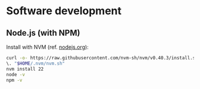 # Software development

## Node.js (with NPM)

Install with NVM (ref. [nodejs.org](https://nodejs.org/en/download)):

```bash
curl -o- https://raw.githubusercontent.com/nvm-sh/nvm/v0.40.3/install.sh | bash
\. "$HOME/.nvm/nvm.sh"
nvm install 22
node -v
npm -v
```
